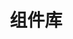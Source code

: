 ---
home: true
icon: config
title: 组件库
heroImage: /logo.svg
heroText: 组件库
tagline: 基于 Element-UI 制作的个自用组件
actions:
  - text: 文章 📔
    link: /notes/Vue/Vue2.md/
    type: primary

  - text: 主页 🏠
    link: /

features:
  - title: 吃什么
    icon: markdown
    details: 适用于选择困难症
    link: /tools/Eat_What.md/

  - title: 组合Input&Select
    icon: markdown
    details: 组合Input&Select
    link: /tools/Inpuit_Select.md/

copyright: false
footer: 努力并奋斗着
---